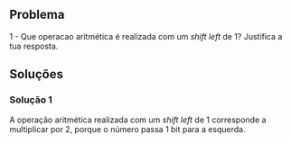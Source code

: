 ## Problema

1 - Que operacao aritmética é realizada com um _shift left_ de 1? Justifica a
tua resposta.

## Soluções

### Solução 1

A operação aritmética realizada com um _shift left_ de 1 corresponde a multiplicar por 2, porque o número passa 1 bit para a esquerda.